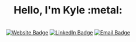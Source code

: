 <h1 align="center">Hello, I'm Kyle :metal:</h1>

<br />

<div id="badges" align="center">
  <a href="https://kylegough.co.uk" target="_blank" rel="noreferrer"><img src="https://img.shields.io/badge/Website-56347C?style=for-the-badge&logoColor=white" alt="Website Badge"/></a>
  <a href="https://www.linkedin.com/in/kyle-gough-882467161/" target="_blank" rel="noreferrer"><img src="https://img.shields.io/badge/LinkedIn-blue?style=for-the-badge&logo=linkedin&logoColor=white" alt="LinkedIn Badge"/></a>
  <a href="mailto:kylegough98@gmail.com" target="_blank" rel="noreferrer"><img src="https://img.shields.io/badge/Email-EA4335?style=for-the-badge&logo=gmail&logoColor=white" alt="Email Badge"/></a>
</div>
